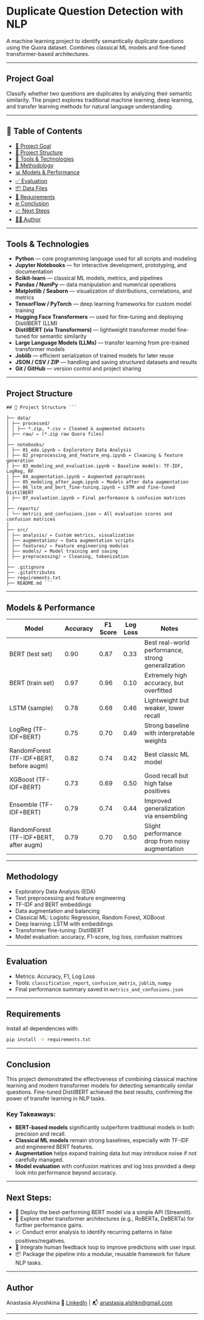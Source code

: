 # Duplicate Question Detection with NLP

A machine learning project to identify semantically duplicate questions using the Quora dataset. Combines classical ML models and fine-tuned transformer-based architectures.

---

## Project Goal

Classify whether two questions are duplicates by analyzing their semantic similarity. The project explores traditional machine learning, deep learning, and transfer learning methods for natural language understanding.

---

## 📑 Table of Contents

- [🎯 Project Goal](#project-goal)
- [📁 Project Structure](#project-structure)
- [🧰 Tools & Technologies](#tools--technologies)
- [🧪 Methodology](#methodology)
- [📊 Models & Performance](#models--performance)
- [✅ Evaluation](#evaluation)
- [📦 Data Files](#project-structure)
- [📜 Requirements](#requirements)
- [🔚 Conclusion](#conclusion)
- [📈 Next Steps](#next-steps)
- [👩‍💻 Author](#author)

---

## Tools & Technologies

- **Python** — core programming language used for all scripts and modeling
- **Jupyter Notebooks** — for interactive development, prototyping, and documentation
- **Scikit-learn** — classical ML models, metrics, and pipelines
- **Pandas / NumPy** — data manipulation and numerical operations
- **Matplotlib / Seaborn** — visualization of distributions, correlations, and metrics
- **TensorFlow / PyTorch** — deep learning frameworks for custom model training
- **Hugging Face Transformers** — used for fine-tuning and deploying DistilBERT (LLM)
- **DistilBERT (via Transformers)** — lightweight transformer model fine-tuned for semantic similarity
- **Large Language Models (LLMs)** — transfer learning from pre-trained transformer models
- **Joblib** — efficient serialization of trained models for later reuse
- **JSON / CSV / ZIP** — handling and saving structured datasets and results
- **Git / GitHub** — version control and project sharing

---

## Project Structure

<pre lang="markdown"><code>## 📁 Project Structure ``` 
  
├── data/
│ ├── processed/
│ │ ├── *.zip, *.csv ← Cleaned & augmented datasets
│ ├── raw/ ← (*.zip raw Quora files)
│
├── notebooks/
│ ├── 01_eda.ipynb ← Exploratory Data Analysis
│ ├── 02_preprocessing_and_feature_eng.ipynb ← Cleaning & feature generation
│ ├── 03_modeling_and_evaluation.ipynb ← Baseline models: TF-IDF, LogReg, RF
│ ├── 04_augmentation.ipynb ← Augmented paraphrases
│ ├── 05_modeling_after_augm.ipynb ← Models after data augmentation
│ ├── 06_lstm_and_bert_fine-tuning.ipynb ← LSTM and fine-tuned DistilBERT
│ ├── 07_evaluation.ipynb ← Final performance & confusion matrices
│
├── reports/
│ └── metrics_and_confusions.json ← All evaluation scores and confusion matrices
│
├── src/
│ ├── analysis/ ← Custom metrics, visualization
│ ├── augmentation/ ← Data augmentation scripts
│ ├── features/ ← Feature engineering modules
│ ├── models/ ← Model training and saving
│ ├── preprocessing/ ← Cleaning, tokenization
│
├── .gitignore
├── .gitattributes
├── requirements.txt
├── README.md ``` </code></pre>

---

## Models & Performance

| **Model**                                  | **Accuracy** | **F1 Score** | **Log Loss** | **Notes**                                                |
|-------------------------------------------|--------------|--------------|--------------|-----------------------------------------------------------|
| BERT (test set)                            | 0.90         | 0.87         | 0.33         | Best real-world performance, strong generalization        |
| BERT (train set)                           | 0.97         | 0.96         | 0.10         | Extremely high accuracy, but overfitted                   |
| LSTM (sample)                              | 0.78         | 0.68         | 0.46         | Lightweight but weaker, lower recall                     |
| LogReg (TF-IDF+BERT)                       | 0.75         | 0.70         | 0.49         | Strong baseline with interpretable weights               |
| RandomForest (TF-IDF+BERT, before augm)    | 0.82         | 0.74         | 0.42         | Best classic ML model                                    |
| XGBoost (TF-IDF+BERT)                      | 0.73         | 0.69         | 0.50         | Good recall but high false positives                     |
| Ensemble (TF-IDF+BERT)                     | 0.79         | 0.74         | 0.44         | Improved generalization via ensembling                   |
| RandomForest (TF-IDF+BERT, after augm)     | 0.79         | 0.70         | 0.50         | Slight performance drop from noisy augmentation          |

---

## Methodology

- Exploratory Data Analysis (EDA)
- Text preprocessing and feature engineering
- TF-IDF and BERT embeddings
- Data augmentation and balancing
- Classical ML: Logistic Regression, Random Forest, XGBoost
- Deep learning: LSTM with embeddings
- Transformer fine-tuning: DistilBERT
- Model evaluation: accuracy, F1-score, log loss, confusion matrices

---

## Evaluation

- Metrics: Accuracy, F1, Log Loss
- Tools: `classification_report`, `confusion_matrix`, `joblib`, `numpy`
- Final performance summary saved in `metrics_and_confusions.json`

---

## Requirements

Install all dependencies with:

```bash
pip install -r requirements.txt
```
---

## Conclusion

This project demonstrated the effectiveness of combining classical machine learning and modern transformer models for detecting semantically similar questions. Fine-tuned DistilBERT achieved the best results, confirming the power of transfer learning in NLP tasks.

### Key Takeaways:

- **BERT-based models** significantly outperform traditional models in both precision and recall.
- **Classical ML models** remain strong baselines, especially with TF-IDF and engineered BERT features.
- **Augmentation** helps expand training data but may introduce noise if not carefully managed.
- **Model evaluation** with confusion matrices and log loss provided a deep look into performance beyond accuracy.

---
## Next Steps:

- 📌 Deploy the best-performing BERT model via a simple API (Streamlit).
- 🧪 Explore other transformer architectures (e.g., RoBERTa, DeBERTa) for further performance gains.
- 📈 Conduct error analysis to identify recurring patterns in false positives/negatives.
- 💬 Integrate human feedback loop to improve predictions with user input.
- 📦 Package the pipeline into a modular, reusable framework for future NLP tasks.

---

## Author

Anastasia Alyoshkina
🔗 [LinkedIn]([https://www.linkedin.com/in/your-link](https://www.linkedin.com/in/anastasiia-alyoshkina-68ba5929a/)) | 📬 anastasia.alshkn@gmail.com

---

